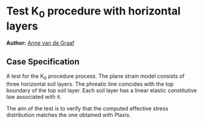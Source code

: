 # Test K<sub>0</sub> procedure with horizontal layers

**Author:** [Anne van de Graaf](https://github.com/avdg81)

## Case Specification
A test for the K<sub>0</sub> procedure process.  The plane strain model consists of three horizontal soil layers.  The phreatic line coincides with the top boundary of the top soil layer.  Each soil layer has a linear elastic constitutive law associated with it.

The aim of the test is to verify that the computed effective stress distribution matches the one obtained with Plaxis.
